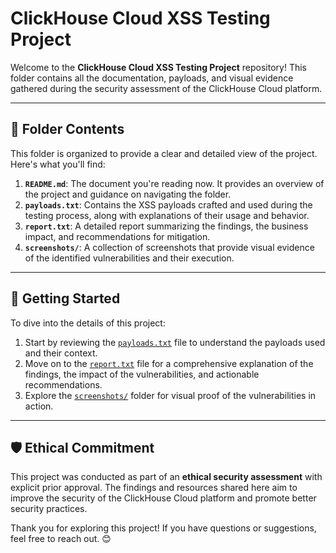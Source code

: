 # ClickHouse Cloud XSS Testing Project

Welcome to the **ClickHouse Cloud XSS Testing Project** repository! This folder contains all the documentation, payloads, and visual evidence gathered during the security assessment of the ClickHouse Cloud platform.

---

## 📂 Folder Contents

This folder is organized to provide a clear and detailed view of the project. Here's what you'll find:

1. **`README.md`**: The document you're reading now. It provides an overview of the project and guidance on navigating the folder.
2. **`payloads.txt`**: Contains the XSS payloads crafted and used during the testing process, along with explanations of their usage and behavior.
3. **`report.txt`**: A detailed report summarizing the findings, the business impact, and recommendations for mitigation.
4. **`screenshots/`**: A collection of screenshots that provide visual evidence of the identified vulnerabilities and their execution.

---

## 🚀 Getting Started

To dive into the details of this project:

1. Start by reviewing the [`payloads.txt`](payloads.txt) file to understand the payloads used and their context.
2. Move on to the [`report.txt`](report.txt) file for a comprehensive explanation of the findings, the impact of the vulnerabilities, and actionable recommendations.
3. Explore the [`screenshots/`](screenshots/) folder for visual proof of the vulnerabilities in action.

---

## 🛡️ Ethical Commitment

This project was conducted as part of an **ethical security assessment** with explicit prior approval. The findings and resources shared here aim to improve the security of the ClickHouse Cloud platform and promote better security practices.

Thank you for exploring this project! If you have questions or suggestions, feel free to reach out. 😊
